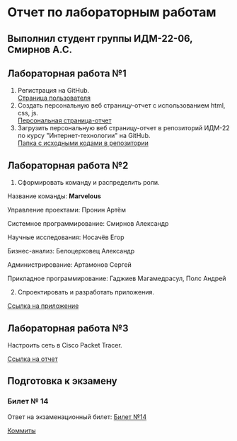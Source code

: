 # Отчет по лабораторным работам

## Выполнил студент группы ИДМ-22-06, Смирнов А.С.

## Лабораторная работа №1

1.  Регистрация на GitHub.\
[Страница пользователя](https://github.com/ReptiLe8086)
2.  Создать персональную веб страницу-отчет с использованием html, css, js.\
[Персональная страница-отчет](https://ReptiLe8086.github.io/IT_Labs/)
3.  Загрузить персональную веб страницу-отчет в репозиторий ИДМ-22 по курсу "Интернет-технологии" на GitHub.\
[Папка с исходными кодами в репозитории](https://github.com/ReptiLe8086/IT_Labs)

## Лабораторная работа №2

1.  Сформировать команду и распределить роли.

Название команды: **Marvelous**

Управление проектами: Пронин Артём

Системное программирование: Смирнов Александр

Научные исследования: Носачёв Егор

Бизнес-анализ: Белоцерковец Александр

Администрирование: Артамонов Сергей

Прикладное программирование: Гаджиев Магамедрасул, Полс Андрей

2.  Спроектировать и разработать приложения.

[Ссылка на приложение](https://react-marvel-explorer.netlify.app/characters)


## Лабораторная работа №3

Настроить сеть в Сisco Packet Tracer.

[Ссылка на отчет](https://github.com/ReptiLe8086/IT_Labs/tree/main/Lab3)


## Подготовка к экзамену
### Билет № 14

Ответ на экзаменационный билет: [Билет №14](https://github.com/stankin/inet-2022/wiki/exam14)

[Коммиты](https://github.com/stankin/inet-2022/wiki/exam14/_compare/239c95761b22f7a2e36a07d12844886979587c48...8f869cbaa4292bb3f839258f76f560554e9d978d)
